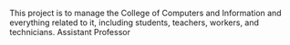 This project is to manage the College of Computers and Information and everything related to it, including students, teachers, workers, and technicians. Assistant Professor

